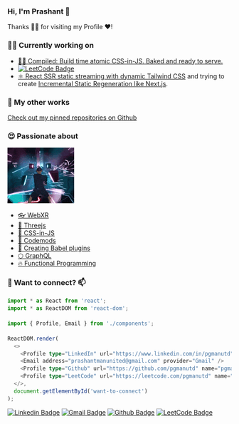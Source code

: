 ### Hi, I'm Prashant 👋

Thanks 🙇🏻 for visiting my Profile ❤️!

### 👨‍💻 Currently working on

- [👷‍♀️ Compiled: Build time atomic CSS-in-JS. Baked and ready to serve.](https://github.com/atlassian-labs/compiled)
- [![LeetCode Badge](https://img.shields.io/badge/-LeetCode%20Problems-fea116?style=flat-square&logo=leetcode&logoColor=white&link=https://leetcode.com/pgmanutd)](https://leetcode.com/pgmanutd)
- [⚛️ React SSR static streaming with dynamic Tailwind CSS](https://store.lootdunia.in/) and trying to create [Incremental Static Regeneration like Next.js](https://nextjs.org/docs/basic-features/data-fetching#incremental-static-regeneration).

### 🔬 My other works

[Check out my pinned repositories on Github](https://github.com/pgmanutd)

### 😍 Passionate about

<img src="https://github.com/pgmanutd/pgmanutd/raw/master/assets/images/vr-gaming.gif" width="150px">

- [👓 WebXR](https://developer.mozilla.org/en-US/docs/Web/API/WebXR_Device_API)
- [🔻 Threejs](https://threejs.org)
- [🎉 CSS-in-JS](https://en.wikipedia.org/wiki/CSS-in-JS) 
- [🔧 Codemods](https://github.com/facebook/jscodeshift)
- [👷 Creating Babel plugins](https://github.com/jamiebuilds/babel-handbook/blob/master/translations/en/plugin-handbook.md)
- [⬡ GraphQL](https://graphql.org)
- [🔥 Functional Programming](https://en.wikipedia.org/wiki/Functional_programming)

### 💬 Want to connect? 📫

```ts
import * as React from 'react';
import * as ReactDOM from 'react-dom';

import { Profile, Email } from './components';

ReactDOM.render(
  <>
    <Profile type="LinkedIn" url="https://www.linkedin.com/in/pgmanutd" name="Prashant Goel" />
    <Email address="prashantmanunited@gmail.com" provider="Gmail" />
    <Profile type="Github" url="https://github.com/pgmanutd" name="pgmanutd" />
    <Profile type="LeetCode" url="https://leetcode.com/pgmanutd" name="Prashant Goel" />
  </>,
  document.getElementById('want-to-connect')
);
```
[![Linkedin Badge](https://img.shields.io/badge/-Prashant%20Goel-blue?style=flat-square&logo=Linkedin&logoColor=white&link=https://www.linkedin.com/in/pgmanutd)](https://www.linkedin.com/in/pgmanutd) [![Gmail Badge](https://img.shields.io/badge/-prashantmanunited@gmail.com-c14438?style=flat-square&logo=Gmail&logoColor=white&link=mailto:prashantmanunited@gmail.com)](mailto:prashantmanunited@gmail.com) [![Github Badge](https://img.shields.io/badge/-pgmanutd-24292e?style=flat-square&logo=Github&logoColor=white&link=https://github.com/pgmanutd)](https://github.com/pgmanutd) [![LeetCode Badge](https://img.shields.io/badge/-Prashant%20Goel-fea116?style=flat-square&logo=leetcode&logoColor=white&link=https://leetcode.com/pgmanutd)](https://leetcode.com/pgmanutd)
